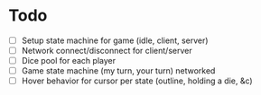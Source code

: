 # Todo
- [ ] Setup state machine for game (idle, client, server)
- [ ] Network connect/disconnect for client/server
- [ ] Dice pool for each player
- [ ] Game state machine (my turn, your turn) networked
- [ ] Hover behavior for cursor per state (outline, holding a die, &c)
